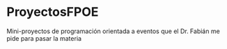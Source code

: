 # ProyectosFPOE
Mini-proyectos de programación orientada a eventos que el Dr. Fabián me pide para pasar la materia
